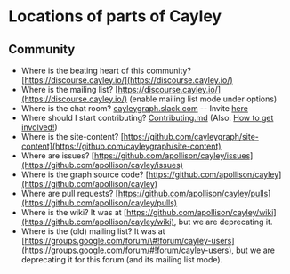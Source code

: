# Locations of parts of Cayley

## Community

* Where is the beating heart of this community?  [https://discourse.cayley.io/](https://discourse.cayley.io/)
* Where is the mailing list?  [https://discourse.cayley.io/](https://discourse.cayley.io/) \(enable mailing list mode under options\)
* Where is the chat room? [cayleygraph.slack.com](https://cayleygraph.slack.com) -- Invite [here](https://cayley-slackin.herokuapp.com/)
* Where should I start contributing? [Contributing.md](contributing.md) \(Also: [How to get involved!](https://discourse.cayley.io/t/how-to-get-involved/44)\)
* Where is the site-content? [https://github.com/cayleygraph/site-content](https://github.com/cayleygraph/site-content)
* Where are issues? [https://github.com/apollison/cayley/issues](https://github.com/apollison/cayley/issues)
* Where is the graph source code? [https://github.com/apollison/cayley](https://github.com/apollison/cayley)
* Where are pull requests? [https://github.com/apollison/cayley/pulls](https://github.com/apollison/cayley/pulls)
* Where is the wiki?  It was at [https://github.com/apollison/cayley/wiki](https://github.com/apollison/cayley/wiki), but we are deprecating it.
* Where is the \(old\) mailing list?  It was at [https://groups.google.com/forum/\#!forum/cayley-users](https://groups.google.com/forum/#!forum/cayley-users), but we are deprecating it for this forum \(and its mailing list mode\).

